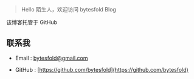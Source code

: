 > Hello 陌生人，欢迎访问 bytesfold Blog

该博客托管于 GitHub

## 联系我

- Email : [bytesfold@gmail.com](http://gmail.com/)

- GitHub : [https://github.com/bytesfold](https://github.com/bytesfold)
